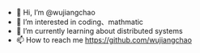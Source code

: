 - 👋 Hi, I’m @wujiangchao
- 👀 I’m interested in coding、mathmatic
- 🌱 I’m currently learning about distributed systems
- 📫 How to reach me <https://github.com/wujiangchao>

<!---
wujiangchao/wujiangchao is a ✨ special ✨ repository because its `README.md` (this file) appears on your GitHub profile.
You can click the Preview link to take a look at your changes.
--->
